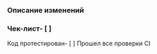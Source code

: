  ### Описание изменений
 <!-- Опишите изменения и их влияние на проект.-->
 
 ### Чек-лист- [ ] 
 Код протестирован- [ ] 
 Прошел все проверки CI
